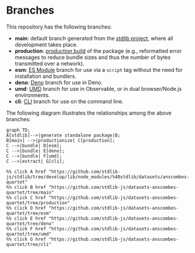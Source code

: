 <!--

@license Apache-2.0

Copyright (c) 2023 The Stdlib Authors.

Licensed under the Apache License, Version 2.0 (the "License");
you may not use this file except in compliance with the License.
You may obtain a copy of the License at

    http://www.apache.org/licenses/LICENSE-2.0

Unless required by applicable law or agreed to in writing, software
distributed under the License is distributed on an "AS IS" BASIS,
WITHOUT WARRANTIES OR CONDITIONS OF ANY KIND, either express or implied.
See the License for the specific language governing permissions and
limitations under the License.

-->

# Branches

This repository has the following branches:

-   **main**: default branch generated from the [stdlib project][stdlib-url], where all development takes place.
-   **production**: [production build][production-url] of the package (e.g., reformatted error messages to reduce bundle sizes and thus the number of bytes transmitted over a network).
-   **esm**: [ES Module][esm-url] branch for use via a `script` tag without the need for installation and bundlers.
-   **deno**: [Deno][deno-url] branch for use in Deno.
-   **umd**: [UMD][umd-url] branch for use in Observable, or in dual browser/Node.js environments.
-   **cli**: [CLI][cli-url] branch for use on the command line.

The following diagram illustrates the relationships among the above branches:

```mermaid
graph TD;
A[stdlib]-->|generate standalone package|B;
B[main] -->|productionize| C[production];
C -->|bundle| D[esm];
C -->|bundle| E[deno];
C -->|bundle| F[umd];
C -->|extract| G[cli];

%% click A href "https://github.com/stdlib-js/stdlib/tree/develop/lib/node_modules/%40stdlib/datasets/anscombes-quartet"
%% click B href "https://github.com/stdlib-js/datasets-anscombes-quartet/tree/main"
%% click C href "https://github.com/stdlib-js/datasets-anscombes-quartet/tree/production"
%% click D href "https://github.com/stdlib-js/datasets-anscombes-quartet/tree/esm"
%% click E href "https://github.com/stdlib-js/datasets-anscombes-quartet/tree/deno"
%% click F href "https://github.com/stdlib-js/datasets-anscombes-quartet/tree/umd"
%% click G href "https://github.com/stdlib-js/datasets-anscombes-quartet/tree/cli"
```

[stdlib-url]: https://github.com/stdlib-js/stdlib/tree/develop/lib/node_modules/%40stdlib/datasets/anscombes-quartet
[production-url]: https://github.com/stdlib-js/datasets-anscombes-quartet/tree/production
[deno-url]: https://github.com/stdlib-js/datasets-anscombes-quartet/tree/deno
[umd-url]: https://github.com/stdlib-js/datasets-anscombes-quartet/tree/umd
[esm-url]: https://github.com/stdlib-js/datasets-anscombes-quartet/tree/esm
[cli-url]: https://github.com/stdlib-js/datasets-anscombes-quartet/tree/cli